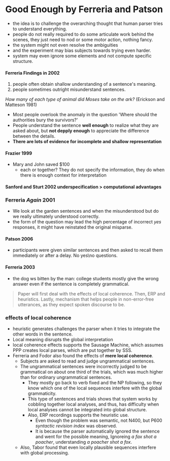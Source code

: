 # Good Enough by Ferreria and Patson

- the idea is to challenge the overarching thought that human parser tries to understand everything.
- people do not really required to do some articulate work behind the scenes, they just need to nod or some motor action, nothing fancy.
- the system might not even resolve the ambiguities
- and the experiment may bias subjects towards trying even harder.
- system may even ignore some elements and not compute specific structure.

#### __Ferreria Findings in 2002__
1. people often obtain shallow understanding of a sentence's meaning.
2. people sometimes outright misunderstand sentences.

_How many of each type of animal did Moses take on the ark?_ (Erickson and Matteson 1981)
- Most people overlook the anomaly in the question 'Where should the authorities bury the survivors?' 
- People understand the sentence __well enough__ to realize what they are asked about, but __not depply enough__ to appreciate the difference between the details.
- __There are lots of evidence for incomplete and shallow representation__
#### __Frazier 1999__ 
- Mary and John saved $100
  - each or together? They do not specify the information, they do when there is enough context for interpretation

#### __Sanford and Sturt 2002__ underspecification > computational advantages 

### Ferreria _Again_ 2001
- We look at the garden sentences and when the misunderstood but do we really  ultimately understood correctly.
- the form of the question may lead the high percentage of incorrect _yes_ responses, it might have reinstated the original misparse.
#### Patson 2006
- participants were given similar sentences and then asked to recall them immediately or after a delay. No yes\no questions.

#### Ferreria 2003
- the dog ws bitten by the man: college students mostly give the wrong answer even if the sentence is completely grammatical.

> Paper will first deal with the effects of local coherence. Then, ERP and heuristics. Lastly, mechanism that helps people in non-error-free utterances, as they expect spoken discourse to be.

### effects of local coherence
- heuristic generates challenges the parser when it tries to integrate the other words in the sentence.
- Local meaning disrupts the global interpretation
- local coherence effects supports the Sausage Machine, which assumes PPP creates local parses, which are put together by SSS.
- Ferreria and Fodor also found the effects of __mere local coherence__.
  - Subjects are asked to read and judge ungrammatical sentences.
  - The ungrammatical sentences were incorrectly judged to be grammatical on about one third of the trials, which was much higher than for ordinary ungrammatical sentences.
    - They mostly go back to verb fixed and the NP following, so they know which one of the local sequences interfere with the global grammaticity.
    - This type of sentences and trials shows that system works by cobbling together local analyses, and thus, has difficulty when local analyses cannot be integrated into global structure.
    - Also, ERP recordings supports the heuristic use.
      - Even though the problem was semantic, not N400, but P600 _syntactic revision index_ was observed.
      - It is because the parser automatically ignored the sentence and went for the possible meaning, Ignoreing _a fax shot a poacher_, understanding _a poacher shot a fox_.
  - Also, Tabor found that even locally plausible sequences interfere with global processing.